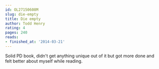 ```yaml
---
id: OL27150608M
slug: die-empty
title: Die empty
author: Todd Henry
rating: 4
pages: 240
reads:
- finished_at: '2014-03-21'
---
```

Solid PD book, didn't get anything unique out of it but got more done and felt better about myself while reading.
